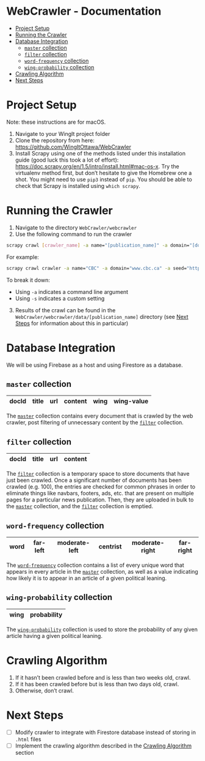 # <!-- omit in toc --> WebCrawler - Documentation

- [Project Setup](#project-setup)
- [Running the Crawler](#running-the-crawler)
- [Database Integration](#database-integration)
    - [`master` collection](#master-collection)
    - [`filter` collection](#filter-collection)
    - [`word-frequency` collection](#word-frequency-collection)
    - [`wing-probability` collection](#wing-probability-collection)
- [Crawling Algorithm](#crawling-algorithm)
- [Next Steps](#next-steps)


# Project Setup

Note: these instructions are for macOS.
1. Navigate to your WingIt project folder
2. Clone the repository from here: https://github.com/WingItOttawa/WebCrawler
3. Install Scrapy using one of the methods listed under this installation guide (good luck this took a lot of effort): https://doc.scrapy.org/en/1.5/intro/install.html#mac-os-x. Try the virtualenv method first, but don’t hesitate to give the Homebrew one a shot. You might need to use `pip3` instead of `pip`. You should be able to check that Scrapy is installed using `which scrapy`.


# Running the Crawler

1. Navigate to the directory `WebCrawler/webcrawler`
2. Use the following command to run the crawler

```bash
scrapy crawl [crawler_name] -a name="[publication_name]" -a domain="[domain]" seed="[seed]" [-s CLOSESPIDER_PAGECOUNT=max_pages]
```

For example:
```bash
scrapy crawl crawler -a name="CBC" -a domain="www.cbc.ca" -a seed="http://www.cbc.ca/news" -s CLOSESPIDER_PAGECOUNT=100
```

To break it down:
- Using `-a` indicates a command line argument
- Using `-s` indicates a custom setting

3. Results of the crawl can be found in the `WebCrawler/webcrawler/data/[publication_name]` directory (see [Next Steps](#next-steps) for information about this in particular)


# Database Integration

We will be using Firebase as a host and using Firestore as a database.

## `master` collection

| docId | title | url | content | wing | wing-value |
| ----- | ----- | --- | ------- | ---- | ---------- |

The [`master`](#master-collection) collection contains every document that is crawled by the web crawler, post filtering of unnecessary content by the [`filter`](#filter-collection) collection.

## `filter` collection

| docId | title | url | content |
| ----- | ----- | --- | ------- |

The [`filter`](#filter-collection) collection is a temporary space to store documents that have just been crawled. Once a significant number of documents has been crawled (e.g. 100), the entries are checked for common phrases in order to eliminate things like navbars, footers, ads, etc. that are present on multiple pages for a particular news publication. Then, they are uploaded in bulk to the [`master`](#master-collection) collection, and the [`filter`](#filter-collection) collection is emptied.

## `word-frequency` collection

| word | far-left | moderate-left | centrist | moderate-right | far-right |
| ---- | -------- | ------------- | -------- | -------------- | --------- |

The [`word-frequency`](#word-frequency-collection) collection contains a list of every unique word that appears in every article in the [`master`](#master-collection) collection, as well as a value indicating how likely it is to appear in an article of a given political leaning.

## `wing-probability` collection

| wing | probability |
| ---- | ----------- |

The [`wing-probability`](#wing-probability-collection) collection is used to store the probability of any given article having a given political leaning.


# Crawling Algorithm
1. If it hasn’t been crawled before and is less than two weeks old, crawl.
2. If it has been crawled before but is less than two days old, crawl.
3. Otherwise, don’t crawl.


# Next Steps
- [ ] Modify crawler to integrate with Firestore database instead of storing in `.html` files
- [ ] Implement the crawling algorithm described in the [Crawling Algorithm](#crawling-algorithm) section